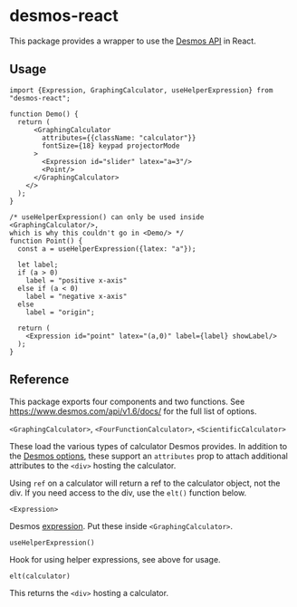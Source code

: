 # desmos-react

This package provides a wrapper to use the [Desmos API](https://www.desmos.com/api/v1.6/docs/) in React.

## Usage

```tsx
import {Expression, GraphingCalculator, useHelperExpression} from "desmos-react";

function Demo() {
  return (
      <GraphingCalculator
        attributes={{className: "calculator"}}
        fontSize={18} keypad projectorMode
      >
        <Expression id="slider" latex="a=3"/>
        <Point/>
      </GraphingCalculator>
    </>
  );
}

/* useHelperExpression() can only be used inside <GraphingCalculator/>,
which is why this couldn't go in <Demo/> */
function Point() {
  const a = useHelperExpression({latex: "a"});

  let label;
  if (a > 0)
    label = "positive x-axis"
  else if (a < 0)
    label = "negative x-axis"
  else
    label = "origin";

  return (
    <Expression id="point" latex="(a,0)" label={label} showLabel/>
  );
}
```

## Reference

This package exports four components and two functions. See https://www.desmos.com/api/v1.6/docs/ for the full list of options.

`<GraphingCalculator>`, `<FourFunctionCalculator>`, `<ScientificCalculator>`

These load the various types of calculator Desmos provides. In addition to the [Desmos options](https://www.desmos.com/api/v1.6/docs/index.html#document-calculator), these support an `attributes` prop to attach additional attributes to the `<div>` hosting the calculator.

Using `ref` on a calculator will return a ref to the calculator object, not the div. If you need access to the div, use the `elt()` function below.

`<Expression>`

Desmos [expression](https://www.desmos.com/api/v1.6/docs/index.html#document-manipulating-expressions). Put these inside `<GraphingCalculator>`.

`useHelperExpression()`

Hook for using helper expressions, see above for usage.

`elt(calculator)`

This returns the `<div>` hosting a calculator.
